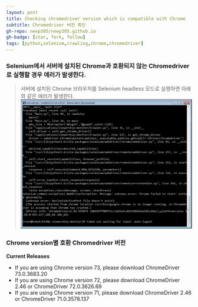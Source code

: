 ```yaml
---
layout: post
title: Checking chromedriver version which is compatible with Chrome
subtitle: Chromedriver 버전 확인
gh-repo: neep305/neep305.github.io
gh-badge: [star, fork, follow]
tags: [python,selenium,crawling,chrome,chromedriver]
---
```


### Selenium에서 서버에 설치된 Chrome과 호환되지 않는 Chromedriver로 실행할 경우 에러가 발생한다.
> 서버에 설치된 Chrome 브라우저를 Selenium headless 모드로 실행하면 아래와 같은 에러가 발생한다.
![이미지](../img/chrome-wrong-ver.png "크롬드라이버 호환성 문제")

### Chrome version별 호환 Chromedriver 버전
**Current Releases**
- If you are using Chrome version 73, please download ChromeDriver 73.0.3683.20
- If you are using Chrome version 72, please download ChromeDriver 2.46 or ChromeDriver 72.0.3626.69
- If you are using Chrome version 71, please download ChromeDriver 2.46 or ChromeDriver 71.0.3578.137